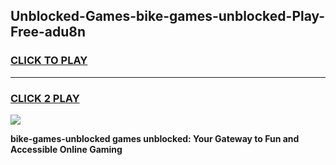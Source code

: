 
## Unblocked-Games-bike-games-unblocked-Play-Free-adu8n
<h3>
<a href="https://premium76.site?title=bike-games-unblocked&ref=19M">CLICK TO PLAY</a></h3>
<hr>

<h3>
<a href="https://premium76.site?title=bike-games-unblocked&ref=19M">CLICK 2 PLAY</a>
  
</h3>

<a href="https://premium76.site?title=bike-games-unblocked&ref=19M"><img src="https://clearcache.store/games.png"></a>


**bike-games-unblocked games unblocked: Your Gateway to Fun and Accessible Online Gaming**
